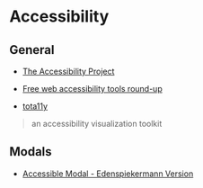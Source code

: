 # Accessibility

## General

- [The Accessibility Project](http://a11yproject.com/)

- [Free web accessibility tools round-up](https://medium.com/bread-crumbs/free-web-accessibility-tools-round-up-b83a33797789)

- [tota11y](http://khan.github.io/tota11y/)
> an accessibility visualization toolkit

## Modals

- [Accessible Modal - Edenspiekermann Version](http://edenspiekermann.github.io/accessible-modal-dialog/)